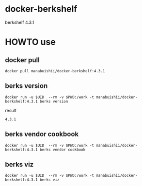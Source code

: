 # docker-berkshelf

berkshelf 4.3.1

# HOWTO use

## docker pull

```
docker pull manabuishii/docker-berkshelf:4.3.1
```

## berks version

```
docker run -u $UID  --rm -v $PWD:/work -t manabuishii/docker-berkshelf:4.3.1 berks version
```

result

```
4.3.1
```


## berks vendor cookbook

```
docker run -u $UID  --rm -v $PWD:/work -t manabuishii/docker-berkshelf:4.3.1 berks vendor cookbook
```

## berks viz

```
docker run -u $UID  --rm -v $PWD:/work -t manabuishii/docker-berkshelf:4.3.1 berks viz
```
